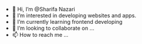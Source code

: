 - 👋 Hi, I’m @Sharifa Nazari
- 👀 I’m interested in developing websites and apps.
- 🌱 I’m currently learning frontend developing
- 💞️ I’m looking to collaborate on ...
- 📫 How to reach me ... 

<!---
Sharifa-Pi/Sharifa-Pi is a ✨ special ✨ repository because its `README.md` (this file) appears on your GitHub profile.
You can click the Preview link to take a look at your changes.
--->
